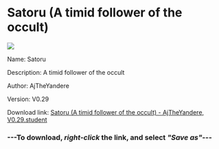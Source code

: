 # Satoru (A timid follower of the occult)

<img src = "https://raw.githubusercontent.com/Arbiter1223/Daigaku-Gurashi-Custom-Students/master/Students/Files/Satoru%20(A%20timid%20follower%20of%20the%20occult).png">

Name: Satoru

Description: A timid follower of the occult

Author: AjTheYandere

Version: V0.29

Download link: <a href="https://raw.githubusercontent.com/Arbiter1223/Daigaku-Gurashi-Custom-Students/master/Students/Files/Satoru%20(A%20timid%20follower%20of%20the%20occult)%20-%20AjTheYandere%2C%20V0.29.student">Satoru (A timid follower of the occult) - AjTheYandere, V0.29.student</a>

### ---**To download, _right-click_ the link, and select _"Save as"_**---
